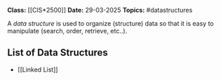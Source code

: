 **Class:** [[CIS*2500]]
**Date:** 29-03-2025
**Topics:** #datastructures 

A *data structure* is used to organize (structure) data so that it is easy to manipulate (search, order, retrieve, etc..).
## List of Data Structures
- [[Linked List]]
